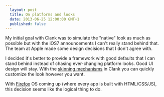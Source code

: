 ```yaml
---
  layout: post
  title: On platforms and looks
  date: 2013-06-25 12:00:00 GMT+1
  published: false
---
```


My initial goal with Clank was to simulate the "native" look as much as possible but with the iOS7 announcements I can't really stand behind that. The team at Apple made some design decisions that I don't agree with.

I decided it's better to provide a framework with good defaults that I can stand behind instead of chasing ever-changing platform looks. Good UI design will stay. With the <a href="/documentation.html#skinning-mechanism">skinning mechanisms</a> in Clank you can quickly customize the look however you want.

With <a href="http://www.mozilla.org/en-US/firefox/partners/">Firefox</a> OS coming up (where every app is built with HTML/CSS/JS), this decision seems like the logical thing to do.